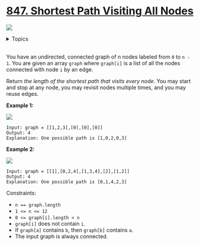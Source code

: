 # [847. Shortest Path Visiting All Nodes](https://leetcode-cn.com/problems/shortest-path-visiting-all-nodes/)

![](https://img.shields.io/badge/Difficulty-Hard-red.svg)


<details>
<summary>Topics</summary>

* [`Bit Manipulation`](https://leetcode.com/tag/bit-manipulation/)
* [`Dynamic Programming`](https://leetcode.com/tag/dynamic-programming/)
* [`Breadth-first Search`](https://leetcode.com/tag/breadth-first-search/)
* [`Graph`](https://leetcode.com/tag/graph/)
* [`Bitmask`](https://leetcode.com/tag/bitmask/)

</details>
<br />

You have an undirected, connected graph of n nodes labeled from `0` to `n - 1`. You are given an array `graph` where `graph[i]` is a list of all the nodes connected with node `i` by an edge.

Return *the length of the shortest path that visits every node*. You may start and stop at any node, you may revisit nodes multiple times, and you may reuse edges.

**Example 1:**

![](https://assets.leetcode.com/uploads/2021/05/12/shortest1-graph.jpg)

```
Input: graph = [[1,2,3],[0],[0],[0]]
Output: 4
Explanation: One possible path is [1,0,2,0,3]
```

**Example 2:**

![](https://assets.leetcode.com/uploads/2021/05/12/shortest2-graph.jpg)

```
Input: graph = [[1],[0,2,4],[1,3,4],[2],[1,2]]
Output: 4
Explanation: One possible path is [0,1,4,2,3]
```

Constraints:

 + `n == graph.length`
 + `1 <= n <= 12`
 + `0 <= graph[i].length < n`
 + `graph[i]` does not contain `i`.
 + If `graph[a]` contains `b`, then `graph[b]` contains `a`.
 + The input graph is always connected.
